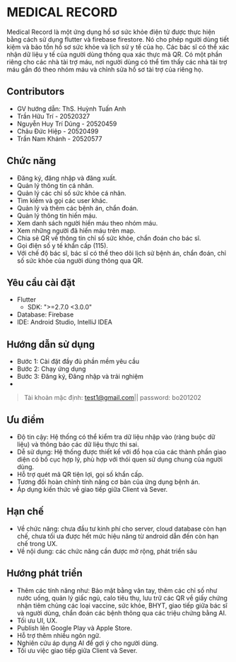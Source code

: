 # MEDICAL RECORD
Medical Record là một ứng dụng hồ sơ sức khỏe điện tử được thực hiện bằng cách sử dụng flutter và firebase firestore. Nó cho phép người dùng tiết kiệm và bảo tồn hồ sơ sức khỏe và lịch sử y tế của họ. Các bác sĩ có thể xác nhận dữ liệu y tế của người dùng thông qua xác thực mã QR. Có một phần riêng cho các nhà tài trợ máu, nơi người dùng có thể tìm thấy các nhà tài trợ máu gần đó theo nhóm máu và chỉnh sửa hồ sơ tài trợ của riêng họ.

## Contributors
- GV hướng dẫn: ThS. Huỳnh Tuấn Anh
- Trần Hữu Trí - 20520327
- Nguyễn Huy Trí Dũng - 20520459
- Châu Đức Hiệp - 20520499
- Trần Nam Khánh - 20520577

## Chức năng
-	Đăng ký, đăng nhập và đăng xuất.
-	Quản lý thông tin cá nhân.
-	Quản lý các chỉ số sức khỏe cá nhân.
-	Tìm kiếm và gọi các user khác.
-	Quản lý và thêm các bệnh án, chẩn đoán.
-	Quản lý thông tin hiến máu.
-	Xem danh sách người hiến máu theo nhóm máu.
-	Xem những người đã hiến máu trên map.
-	Chia sẻ QR về thông tin chỉ số sức khỏe, chẩn đoán cho bác sĩ.
-	Gọi điện số y tế khẩn cấp (115).
-	Với chế độ bác sĩ, bác sĩ có thể theo dõi lịch sử bệnh án, chẩn đoán, chỉ số sức khỏe của người dùng thông qua QR.

## Yêu cầu cài đặt
- Flutter
    - SDK: ">=2.7.0 <3.0.0"
- Database: Firebase
- IDE: Android Studio, IntelliJ IDEA

## Hướng dẫn sử dụng
- Bước 1: Cài đặt đầy đủ phần mềm yêu cầu
- Bước 2: Chạy ứng dụng
- Bước 3: Đăng ký, Đăng nhập và trải nghiệm
- 
>Tài khoản mặc định:
test1@gmail.com||
> password: bo201202

## Ưu điểm
-	Độ tin cậy: Hệ thống có thể kiểm tra dữ liệu nhập vào (ràng buộc dữ liệu) và thông báo các dữ liệu thực thi sai.
-	Dễ sử dụng: Hệ thống được thiết kế với đồ họa của các thành phần giao diện có bố cục hợp lý, phù hợp với thói quen sử dụng chung của người dùng.
-	Hỗ trợ quét mã QR tiện lợi, gọi số khẩn cấp.
-	Tương đối hoàn chỉnh tính năng cơ bản của ứng dụng bệnh án.
-	Áp dụng kiến thức về giao tiếp giữa Client và Sever.

## Hạn chế
-	Về chức năng: chưa đầu tư kinh phí cho server, cloud database còn hạn chế, chưa tối ưa được hết mức hiệu năng từ android dẫn đến còn hạn chế trong UX.
-	Về nội dung: các chức năng cần được mở rộng, phát triển sâu

## Hướng phát triển
-	Thêm các tính năng như: Bảo mật bằng vân tay, thêm các chỉ số như nước uống, quản lý giấc ngủ, calo tiêu thụ, lưu trữ các QR về giấy chứng nhận tiêm chủng các loại vaccine, sức khỏe, BHYT, giao tiếp giữa bác sĩ và người dùng, chẩn đoán các bệnh thông qua các triệu chứng bằng AI.
-	Tối ưu UI, UX.
-	Publish lên Google Play và Apple Store.
-	Hỗ trợ thêm nhiều ngôn ngữ.
-	Nghiên cứu áp dụng AI để gợi ý cho người dùng.
-	Tối ưu việc giao tiếp giữa Client và Sever.
